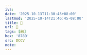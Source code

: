 ```yaml
---
ivs:
date: '2025-10-13T11:30:45+08:00'
lastmod: '2025-10-14T21:46:45-08:00'
title: 󰧂
url: 󰧂
tags: [融]
hex: '878D'
src: DCCV
note:
---
```

